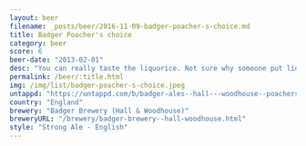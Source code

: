 ```yaml
---
layout: beer
filename: _posts/beer/2016-11-09-badger-poacher-s-choice.md
title: Badger Poacher's choice
category: beer
score: 6
beer-date: "2013-02-01"
desc: "You can really taste the liquorice. Not sure why someone put liquorice in beer"
permalink: /beer/:title.html
img: /img/list/badger-poacher-s-choice.jpeg
untappd: "https://untappd.com/b/badger-ales--hall---woodhouse--poachers-choice/13035"
country: "England"
brewery: "Badger Brewery (Hall & Woodhouse)"
breweryURL: "/brewery/badger-brewery--hall-woodhouse.html"
style: "Strong Ale - English"
---
```

